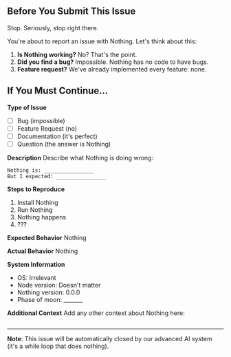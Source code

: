 ## Before You Submit This Issue

Stop. Seriously, stop right there.

You're about to report an issue with Nothing. Let's think about this:

1. **Is Nothing working?** No? That's the point.
2. **Did you find a bug?** Impossible. Nothing has no code to have bugs.
3. **Feature request?** We've already implemented every feature: none.

## If You Must Continue...

**Type of Issue**
- [ ] Bug (impossible)
- [ ] Feature Request (no)
- [ ] Documentation (it's perfect)
- [ ] Question (the answer is Nothing)

**Description**
Describe what Nothing is doing wrong:
```
Nothing is: ________________
But I expected: ________________
```

**Steps to Reproduce**
1. Install Nothing
2. Run Nothing
3. Nothing happens
4. ???

**Expected Behavior**
Nothing

**Actual Behavior**
Nothing

**System Information**
- OS: Irrelevant
- Node version: Doesn't matter
- Nothing version: 0.0.0
- Phase of moon: _______

**Additional Context**
Add any other context about Nothing here:
```

```

---

**Note**: This issue will be automatically closed by our advanced AI system (it's a while loop that does nothing).